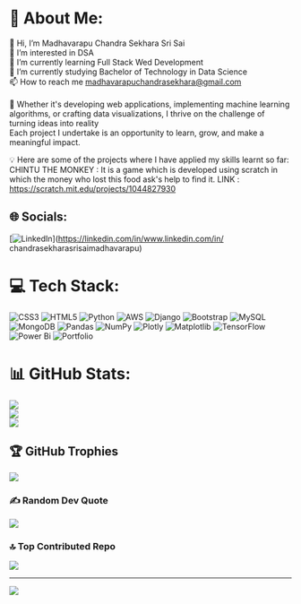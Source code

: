 # 💫 About Me:
👋 Hi, I’m Madhavarapu Chandra Sekhara Sri Sai<br>👀 I’m interested in DSA<br>🌱 I’m currently learning Full Stack Wed Development<br>💞️  I’m currently studying Bachelor of Technology in Data Science<br>📫 How to reach me  madhavarapuchandrasekhara@gmail.com<br>
<br>🚀 Whether it's developing web applications, implementing machine learning algorithms, or crafting data visualizations, I thrive on the challenge of turning ideas into reality<br> Each project I undertake is an opportunity to learn, grow, and make a meaningful impact.

💡 Here are some of the projects where I have applied my skills learnt so far:<br>
    CHINTU THE MONKEY : It is a game which is developed using scratch in which the money who lost this food ask's help to find it. LINK : https://scratch.mit.edu/projects/1044827930

## 🌐 Socials:
[![LinkedIn](https://img.shields.io/badge/LinkedIn-%230077B5.svg?logo=linkedin&logoColor=white)](https://linkedin.com/in/www.linkedin.com/in/ chandrasekharasrisaimadhavarapu) 

# 💻 Tech Stack:
![CSS3](https://img.shields.io/badge/css3-%231572B6.svg?style=flat-square&logo=css3&logoColor=white) ![HTML5](https://img.shields.io/badge/html5-%23E34F26.svg?style=flat-square&logo=html5&logoColor=white) ![Python](https://img.shields.io/badge/python-3670A0?style=flat-square&logo=python&logoColor=ffdd54) ![AWS](https://img.shields.io/badge/AWS-%23FF9900.svg?style=flat-square&logo=amazon-aws&logoColor=white) ![Django](https://img.shields.io/badge/django-%23092E20.svg?style=flat-square&logo=django&logoColor=white) ![Bootstrap](https://img.shields.io/badge/bootstrap-%238511FA.svg?style=flat-square&logo=bootstrap&logoColor=white) ![MySQL](https://img.shields.io/badge/mysql-4479A1.svg?style=flat-square&logo=mysql&logoColor=white) ![MongoDB](https://img.shields.io/badge/MongoDB-%234ea94b.svg?style=flat-square&logo=mongodb&logoColor=white) ![Pandas](https://img.shields.io/badge/pandas-%23150458.svg?style=flat-square&logo=pandas&logoColor=white) ![NumPy](https://img.shields.io/badge/numpy-%23013243.svg?style=flat-square&logo=numpy&logoColor=white) ![Plotly](https://img.shields.io/badge/Plotly-%233F4F75.svg?style=flat-square&logo=plotly&logoColor=white) ![Matplotlib](https://img.shields.io/badge/Matplotlib-%23ffffff.svg?style=flat-square&logo=Matplotlib&logoColor=black) ![TensorFlow](https://img.shields.io/badge/TensorFlow-%23FF6F00.svg?style=flat-square&logo=TensorFlow&logoColor=white) ![Power Bi](https://img.shields.io/badge/power_bi-F2C811?style=flat-square&logo=powerbi&logoColor=black) ![Portfolio](https://img.shields.io/badge/Portfolio-%23000000.svg?style=flat-square&logo=firefox&logoColor=#FF7139)
# 📊 GitHub Stats:
![](https://github-readme-stats.vercel.app/api?username=madhavarapuchandrasekharasrisai&theme=dark&hide_border=false&include_all_commits=true&count_private=false)<br/>
![](https://github-readme-streak-stats.herokuapp.com/?user=madhavarapuchandrasekharasrisai&theme=dark&hide_border=false)<br/>
![](https://github-readme-stats.vercel.app/api/top-langs/?username=madhavarapuchandrasekharasrisai&theme=dark&hide_border=false&include_all_commits=true&count_private=false&layout=compact)

## 🏆 GitHub Trophies
![](https://github-profile-trophy.vercel.app/?username=madhavarapuchandrasekharasrisai&theme=dark&no-frame=false&no-bg=true&margin-w=4)

### ✍️ Random Dev Quote
![](https://quotes-github-readme.vercel.app/api?type=horizontal&theme=radical)

### 🔝 Top Contributed Repo
![](https://github-contributor-stats.vercel.app/api?username=madhavarapuchandrasekharasrisai&limit=5&theme=dark&combine_all_yearly_contributions=true)

---
[![](https://visitcount.itsvg.in/api?id=madhavarapuchandrasekharasrisai&icon=0&color=0)](https://visitcount.itsvg.in)

<!-- Proudly created with GPRM ( https://gprm.itsvg.in ) -->

